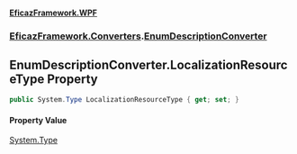 #### [EficazFramework.WPF](EficazFrameworkWPF.md 'EficazFramework WPF')
### [EficazFramework.Converters](EficazFrameworkWPF.md#EficazFramework.Converters 'EficazFramework.Converters').[EnumDescriptionConverter](EficazFramework.Converters/EnumDescriptionConverter.md 'EficazFramework.Converters.EnumDescriptionConverter')

## EnumDescriptionConverter.LocalizationResourceType Property

```csharp
public System.Type LocalizationResourceType { get; set; }
```

#### Property Value
[System.Type](https://docs.microsoft.com/en-us/dotnet/api/System.Type 'System.Type')
